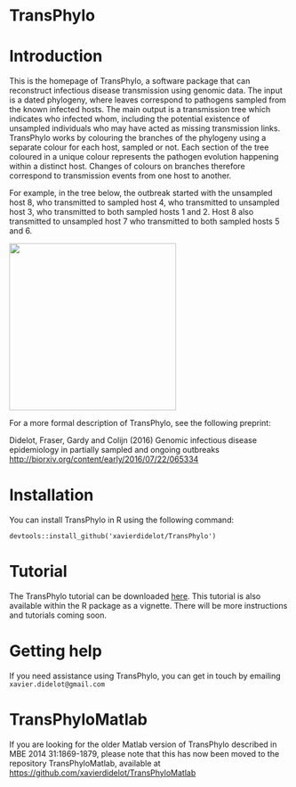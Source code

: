 # TransPhylo

# Introduction

This is the homepage of TransPhylo, a software package that can reconstruct infectious disease transmission using genomic data. The input is a dated phylogeny, where leaves correspond to pathogens sampled from the known infected hosts. The main output is a transmission tree which indicates who infected whom, including the potential existence of unsampled individuals who may have acted as missing transmission links. TransPhylo works by colouring the branches of the phylogeny using a separate colour for each host, sampled or not. Each section of the tree  coloured in a unique colour represents the pathogen evolution happening within a distinct host. Changes of colours on branches therefore correspond to transmission events from one host to another.

For example, in the tree below, the outbreak started with the unsampled host 8, who transmitted to sampled host 4, who transmitted to unsampled host 3, who transmitted to both sampled hosts 1 and 2. Host 8 also transmitted to unsampled host 7 who transmitted to both sampled hosts 5 and 6.

<img src="https://raw.githubusercontent.com/wiki/xavierdidelot/TransPhylo/example.png" width="300">

For a more formal description of TransPhylo, see the following preprint:

Didelot, Fraser, Gardy and Colijn (2016)
Genomic infectious disease epidemiology in partially sampled and ongoing outbreaks
http://biorxiv.org/content/early/2016/07/22/065334

# Installation

You can install TransPhylo in R using the following command:

`devtools::install_github('xavierdidelot/TransPhylo')`

# Tutorial

The TransPhylo tutorial can be downloaded [here](https://raw.githubusercontent.com/wiki/xavierdidelot/TransPhylo/TransPhylo-Tutorial.pdf). This tutorial is also available within the R package as a vignette. There will be more instructions and tutorials coming soon.

# Getting help

If you need assistance using TransPhylo, you can get in touch by emailing `xavier.didelot@gmail.com`


# TransPhyloMatlab

If you are looking for the older Matlab version of TransPhylo described in MBE 2014 31:1869-1879, please note that this has now been moved to the repository TransPhyloMatlab, available at https://github.com/xavierdidelot/TransPhyloMatlab
